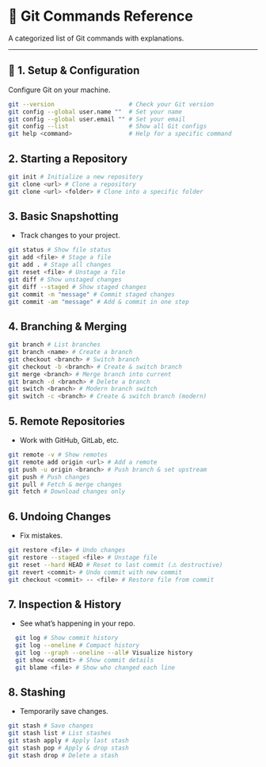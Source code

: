 # 🧾 Git Commands Reference

A categorized list of Git commands with explanations.

---

## 🔹 1. Setup & Configuration

Configure Git on your machine.

```bash
git --version                     # Check your Git version
git config --global user.name ""  # Set your name
git config --global user.email "" # Set your email
git config --list                 # Show all Git configs
git help <command>                # Help for a specific command
```

## 2. Starting a Repository

```bash
git init # Initialize a new repository
git clone <url> # Clone a repository
git clone <url> <folder> # Clone into a specific folder
```

## 3. Basic Snapshotting

- Track changes to your project.

```bash
git status # Show file status
git add <file> # Stage a file
git add . # Stage all changes
git reset <file> # Unstage a file
git diff # Show unstaged changes
git diff --staged # Show staged changes
git commit -m "message" # Commit staged changes
git commit -am "message" # Add & commit in one step
```

## 4. Branching & Merging

```bash
git branch # List branches
git branch <name> # Create a branch
git checkout <branch> # Switch branch
git checkout -b <branch> # Create & switch branch
git merge <branch> # Merge branch into current
git branch -d <branch> # Delete a branch
git switch <branch> # Modern branch switch
git switch -c <branch> # Create & switch branch (modern)
```

## 5. Remote Repositories

- Work with GitHub, GitLab, etc.

```bash
git remote -v # Show remotes
git remote add origin <url> # Add a remote
git push -u origin <branch> # Push branch & set upstream
git push # Push changes
git pull # Fetch & merge changes
git fetch # Download changes only
```

## 6. Undoing Changes

- Fix mistakes.

```bash
git restore <file> # Undo changes
git restore --staged <file> # Unstage file
git reset --hard HEAD # Reset to last commit (⚠️ destructive)
git revert <commit> # Undo commit with new commit
git checkout <commit> -- <file> # Restore file from commit
```

## 7. Inspection & History

- See what’s happening in your repo.

```bash
  git log # Show commit history
  git log --oneline # Compact history
  git log --graph --oneline --all# Visualize history
  git show <commit> # Show commit details
  git blame <file> # Show who changed each line
```

## 8. Stashing

- Temporarily save changes.

```bash
git stash # Save changes
git stash list # List stashes
git stash apply # Apply last stash
git stash pop # Apply & drop stash
git stash drop # Delete a stash
```
